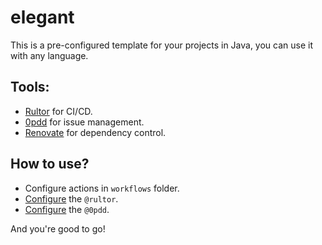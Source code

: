 # elegant
This is a pre-configured template for your projects in Java, you can use it with any language.

## Tools:
 - [Rultor](https://www.rultor.com/) for CI/CD.
 - [0pdd](https://www.0pdd.com/) for issue management.
 - [Renovate](https://www.mend.io/free-developer-tools/renovate/) for dependency control.

## How to use?
 - Configure actions in `workflows` folder.
 - [Configure](https://doc.rultor.com/reference.html) the `@rultor`.
 - [Configure](https://www.yegor256.com/2017/04/05/pdd-in-action.html) the `@0pdd`.

And you're good to go!

